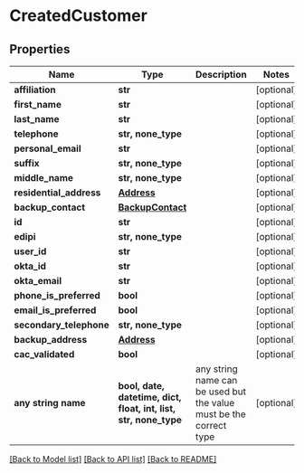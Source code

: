 # CreatedCustomer


## Properties
Name | Type | Description | Notes
------------ | ------------- | ------------- | -------------
**affiliation** | **str** |  | [optional] 
**first_name** | **str** |  | [optional] 
**last_name** | **str** |  | [optional] 
**telephone** | **str, none_type** |  | [optional] 
**personal_email** | **str** |  | [optional] 
**suffix** | **str, none_type** |  | [optional] 
**middle_name** | **str, none_type** |  | [optional] 
**residential_address** | [**Address**](Address.md) |  | [optional] 
**backup_contact** | [**BackupContact**](BackupContact.md) |  | [optional] 
**id** | **str** |  | [optional] 
**edipi** | **str, none_type** |  | [optional] 
**user_id** | **str** |  | [optional] 
**okta_id** | **str** |  | [optional] 
**okta_email** | **str** |  | [optional] 
**phone_is_preferred** | **bool** |  | [optional] 
**email_is_preferred** | **bool** |  | [optional] 
**secondary_telephone** | **str, none_type** |  | [optional] 
**backup_address** | [**Address**](Address.md) |  | [optional] 
**cac_validated** | **bool** |  | [optional] 
**any string name** | **bool, date, datetime, dict, float, int, list, str, none_type** | any string name can be used but the value must be the correct type | [optional]

[[Back to Model list]](../README.md#documentation-for-models) [[Back to API list]](../README.md#documentation-for-api-endpoints) [[Back to README]](../README.md)


